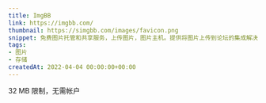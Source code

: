 ```yaml
---
title: ImgBB
link: https://imgbb.com/
thumbnail: https://simgbb.com/images/favicon.png
snippet: 免费图片托管和共享服务，上传图片，图片主机。提供将图片上传到论坛的集成解决方案。
tags:
- 图片
- 存储
createdAt: 2022-04-04 00:00:00+00:00
---
```

32 MB 限制，无需帐户